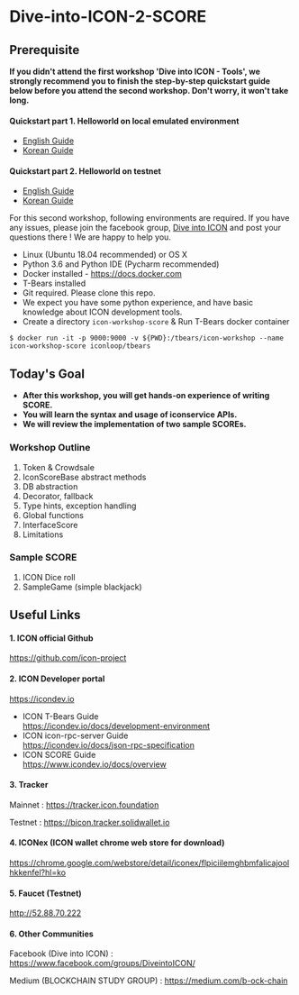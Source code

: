# Dive-into-ICON-2-SCORE

## Prerequisite
**If you didn't attend the first workshop 'Dive into ICON - Tools', we strongly recommend you to finish the step-by-step quickstart guide below before you attend the second workshop. Don't worry, it won't take long.**

#### Quickstart part 1. Helloworld on local emulated environment
- [English Guide](https://www.icondev.io/docs/part-1-helloworld-on-local-emulated-environment)
- [Korean Guide](/docs/workshop_2_prerequisite_part_1_kr.md)

#### Quickstart part 2. Helloworld on testnet
- [English Guide](https://www.icondev.io/docs/part-2-hello-world-on-testnet)
- [Korean Guide](/docs/workshop_2_prerequisite_part_2_kr.md)


For this second workshop, following environments are required. If you have any issues, please join the facebook group, [Dive into ICON](https://www.facebook.com/groups/DiveintoICON) and post your questions there ! We are happy to help you. 

- Linux (Ubuntu 18.04 recommended) or OS X
- Python 3.6 and Python IDE (Pycharm recommended)
- Docker installed - https://docs.docker.com
- T-Bears installed
- Git required. Please clone this repo. 
- We expect you have some python experience, and have basic knowledge about ICON development tools.
- Create a directory `icon-workshop-score` & Run T-Bears docker container  
```$ cd ~ && mkdir icon-workshop && cd icon-workshop-score
$ docker run -it -p 9000:9000 -v ${PWD}:/tbears/icon-workshop --name icon-workshop-score iconloop/tbears
``` 

## Today's Goal 

- **After this workshop, you will get hands-on experience of writing SCORE.**
- **You will learn the syntax and usage of iconservice APIs.**
- **We will review the implementation of two sample SCOREs.**

### Workshop Outline

1. Token & Crowdsale
2. IconScoreBase abstract methods
3. DB abstraction
4. Decorator, fallback
5. Type hints, exception handling
6. Global functions
7. InterfaceScore
8. Limitations

### Sample SCORE
1. ICON Dice roll 
2. SampleGame (simple blackjack)

 
 
## Useful Links

#### 1. ICON official Github
https://github.com/icon-project


#### 2. ICON Developer portal
https://icondev.io

* ICON T-Bears Guide  
https://icondev.io/docs/development-environment
* ICON icon-rpc-server Guide  
https://icondev.io/docs/json-rpc-specification
* ICON SCORE Guide  
https://www.icondev.io/docs/overview


#### 3. Tracker
Mainnet : https://tracker.icon.foundation

Testnet : https://bicon.tracker.solidwallet.io


#### 4. ICONex (ICON wallet chrome web store for download)
https://chrome.google.com/webstore/detail/iconex/flpiciilemghbmfalicajoolhkkenfel?hl=ko

#### 5. Faucet (Testnet)
http://52.88.70.222

#### 6. Other Communities
Facebook (Dive into ICON) : https://www.facebook.com/groups/DiveintoICON/

Medium (BLOCKCHAIN STUDY GROUP) : https://medium.com/b-ock-chain
